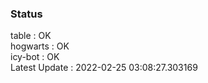### Status


table : OK  
hogwarts : OK  
icy-bot : OK  
Latest Update : 2022-02-25 03:08:27.303169
